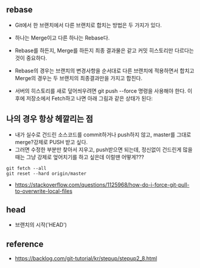 ## rebase
- Git에서 한 브랜치에서 다른 브랜치로 합치는 방법은 두 가지가 있다. 
- 하나는 Merge이고 다른 하나는 Rebase다. 


- Rebase를 하든지, Merge를 하든지 최종 결과물은 같고 커밋 히스토리만 다르다는 것이 중요하다. 
- Rebase의 경우는 브랜치의 변경사항을 순서대로 다른 브랜치에 적용하면서 합치고 Merge의 경우는 두 브랜치의 최종결과만을 가지고 합친다.
- 서버의 히스토리를 새로 덮어씌우려면 git push --force 명령을 사용해야 한다. 이후에 저장소에서 Fetch하고 나면 아래 그림과 같은 상태가 된다:


## 나의 경우 항상 헤깔리는 점
- 내가 실수로 건드린 소스코드를 commit하거나 push하지 않고, master를 그대로 merge?강제로 PUSH 받고 싶다. 
- 그러면 수정한 부분만 찾아서 지우고, push받으면 되는데, 정신없이 건드린게 많을때는 그냥 강제로 엎어치기를 하고 싶은데 이럴땐 어떻게???
  
```
git fetch --all
git reset --hard origin/master
```

- https://stackoverflow.com/questions/1125968/how-do-i-force-git-pull-to-overwrite-local-files
  


## head
- 브랜치의 시작('HEAD')
  


## reference 
- https://backlog.com/git-tutorial/kr/stepup/stepup2_8.html 

